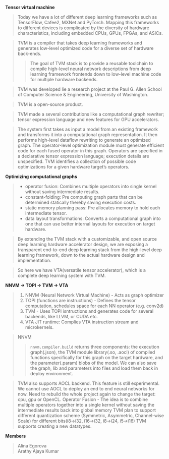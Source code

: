 **Tensor virtual machine**
>Today we have a lot of different deep learning frameworks such as TensorFlow, Cafee2, MXNet and PyTorch. Mapping this frameworks to different devices is complicated by the diversity of hardware characteristics,
including embedded CPUs, GPUs, FPGAs, and ASICs.

>TVM is a compiler that takes deep learning frameworks and generates low-level optimized code for a diverse set of hardware back-ends.
>>The goal of TVM stack is to provide a reusable toolchain to compile high-level neural network descriptions from deep learning framework frontends down to low-level machine code for multiple hardware backends.

>TVM was developed lie a research project at the Paul G. Allen School of Computer Science & Engineering, University of Washington.

>TVM is a open-source product.

>TVM made a several contributions like a computational graph rewriter; tensor expression language and new features for GPU accelerators.

>The system first takes as input a model from an existing framework and transforms it into a computational graph representation. It then performs high-level dataflow rewriting to generate an optimized graph. The operator-level optimization module must generate efficient code for each fused operator in this graph. Operators are specified in a declarative tensor expression language; execution details are unspecified. TVM identifies a collection of possible code optimizations for a given hardware target’s operators.

**Optimizing computational graphs**
>* operator fusion: Combines multiple operators into single kernel without saving intermediate results. 
>* constant-folding: Pre computing graph parts that can be determined statically thereby saving execution costs. 
>* static memory planning pass: Pre allocates memory to hold each intermediate tensor. 
>* data layout transformations: Converts a computational graph into one that can use better internal layouts for execution on target hardware. 

>By extending the TVM stack with a customizable, and open source deep learning hardware accelerator design, we are exposing a transparent end-to-end deep learning stack from the high-level deep learning framework, down to the actual hardware design and implementation. 

>So here we have VTA(versatile tensor accelerator), which is a complete deep learning system with TVM.


**NNVM -> TOPI -> TVM -> VTA**

> 1. NNVM (Neural Network Virtual Machine) - Acts as graph optimizer
> 2. TOPI (functions are instructions) - Defines the tensor computation, schedules space for each NN operator (e.g. conv2d)
> 3. TVM - Uses TOPI isntructions and generates code for several backends, like LLVM, or CUDA etc.
> 4. VTA JIT runtime: Complies VTA instruction stream and microkernels.

> NNVM
>> `nnvm.compiler.build` returns three components: the execution graph(.json), the TVM module library(.so, .aocl) of compiled functions specifically for this graph on the target hardware, and the parameter(.param) blobs of the model.
>>We can also save the graph, lib and parameters into files and load them back in deploy environment.

> TVM also supports AOCL backend. This feature is still experimental. We cannot use AOCL to deploy an end to end neural networks for now.
> Need to rebuild the whole project again to change the target: cpu, gpu or OpenCL.
> Operator Fusion - 	The idea is to combine multiple operators together into a single kernel without saving the intermediate results back into global memory
> TVM plan to support different quantization scheme (Symmetric, Asymmetric, Channel-wise Scale) for different bits(i8->i32, i16->i32, i8->i24, i5->i16)
> TVM supports creating a new datatypes.


**Members**
>Alina Egorova <br/>
>Arathy Ajaya Kumar
